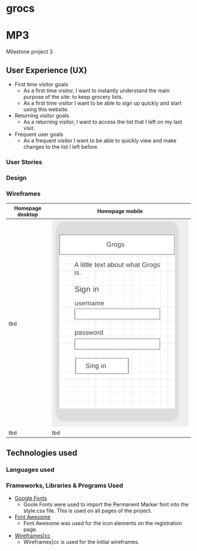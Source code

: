 # grocs

# MP3
Milestone project 3

## User Experience (UX)
* First time visitor goals
	* As a first time visitor, I want to instantly understand the main purpose of the site: to keep grocery lists.
	* As a first time visitor I want to be able to sign up quickly and start using this website.
* Returning visitor goals
	* As a returning visitor, I want to access the list that I left on my last visit. 
* Frequent user goals
	* As a frequent visitor I want to be able to quickly view and make changes to the list I left before. 
### User Stories

### Design

### Wireframes
| Homepage desktop | Homepage mobile |
| ---------------- | --------------- |
| tbd | ![homepage wireframe mobile](assets/img/wireframes/wireframe_mobile_main.png) |
| tbd | tbd |



## Technologies used

### Languages used

### Frameworks, Libraries & Programs Used
* [Google Fonts](https://fonts.google.com/)
	* Goole Fonts were used to import the Permanent Marker font into the style.css file. This is used on all pages of the project.
* [Font Awesome](https://fontawesome.com/)
	* Font Awesome was used for the icon elements on the registration page.
* [Wireframes|cc](https://wireframe.cc)
	* Wireframes|cc is used for the initial wireframes.